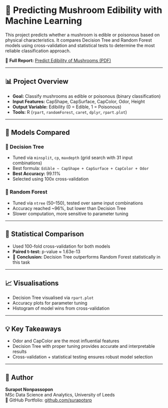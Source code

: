 # 🍄 Predicting Mushroom Edibility with Machine Learning

This project predicts whether a mushroom is edible or poisonous based on physical characteristics. It compares Decision Tree and Random Forest models using cross-validation and statistical tests to determine the most reliable classification approach.

📄 **Full Report:** [Predict Edibility of Mushrooms (PDF)](./Predict%20edible%20of%20mushrooms.pdf)

---

## 📊 Project Overview

- **Goal:** Classify mushrooms as edible or poisonous (binary classification)
- **Input Features:** CapShape, CapSurface, CapColor, Odor, Height
- **Output Variable:** Edibility (0 = Edible, 1 = Poisonous)
- **Tools:** R (`rpart`, `randomForest`, `caret`, `dplyr`, `rpart.plot`)

---

## 🧪 Models Compared

### 🔸 Decision Tree  
- Tuned via `minsplit`, `cp`, `maxdepth` (grid search with 31 input combinations)  
- Best formula: `Edible ~ CapShape + CapSurface + CapColor + Odor`  
- **Best Accuracy:** 99.11%  
- Selected using 100x cross-validation  

### 🔸 Random Forest  
- Tuned via `ntree` (50–150), tested over same input combinations  
- Accuracy reached ~96%, but lower than Decision Tree  
- Slower computation, more sensitive to parameter tuning

---

## 🧠 Statistical Comparison

- Used 100-fold cross-validation for both models  
- **Paired t-test:** p-value ≈ 1.63e-13  
- 📌 **Conclusion:** Decision Tree outperforms Random Forest statistically in this task

---

## 📈 Visualisations

- Decision Tree visualised via `rpart.plot`
- Accuracy plots for parameter tuning  
- Histogram of model wins from cross-validation

---

## 💡 Key Takeaways

- Odor and CapColor are the most influential features  
- Decision Tree with proper tuning provides accurate and interpretable results  
- Cross-validation + statistical testing ensures robust model selection

---

## 👤 Author

**Surapot Nonpassopon**  
MSc Data Science and Analytics, University of Leeds  
📂 GitHub Portfolio: [github.com/surapotsrp](https://github.com/surapotsrp)

